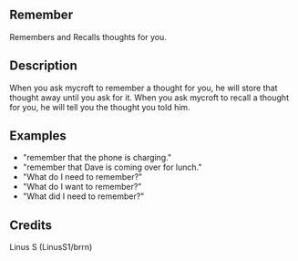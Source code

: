 ## Remember
Remembers and Recalls thoughts for you.

## Description 
When you ask mycroft to remember a thought for you, he will store that thought away until you ask for it.
When you ask mycroft to recall a thought for you, he will tell you the thought you told him.

## Examples 
* "remember that the phone is charging."
* "remember that Dave is coming over for lunch."
* "What do I need to remember?"
* "What do I want to remember?"
* "What did I need to remember?"

## Credits 
Linus S (LinusS1/brrn)
